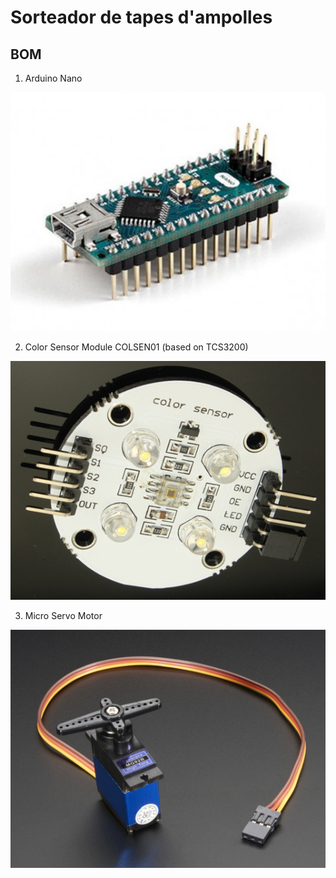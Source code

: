 # Sorteador de tapes d'ampolles

## BOM
1. Arduino Nano

![Arduino Nano](/img/arduino_nano.jpg)

2. Color Sensor Module COLSEN01 (based on TCS3200)

![Color Sensor](/img/color_sensor.jpg)

3. Micro Servo Motor

![Micro Servo Motor](/img/servo.jpg)

